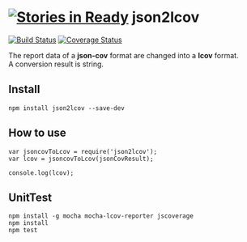 [![Stories in Ready](https://badge.waffle.io/holyshared/json2lcov.png?label=ready&title=Ready)](https://waffle.io/holyshared/json2lcov)
json2lcov
===============================================================

[![Build Status](https://travis-ci.org/holyshared/json2lcov.png?branch=master)](https://travis-ci.org/holyshared/json2lcov)
[![Coverage Status](https://coveralls.io/repos/holyshared/json2lcov/badge.png?branch=master)](https://coveralls.io/r/holyshared/json2lcov?branch=master)

The report data of a **json-cov** format are changed into a **lcov** format.  
A conversion result is string.

Install
---------------------------------------------------------------------------------------------------------

	npm install json2lcov --save-dev

How to use
---------------------------------------------------------------------------------------------------------

	var jsoncovToLcov = require('json2lcov');
	var lcov = jsoncovToLcov(jsonCovResult);

	console.log(lcov);

UnitTest
---------------------------------------------------------------------------------------------------------

	npm install -g mocha mocha-lcov-reporter jscoverage
	npm install
	npm test
